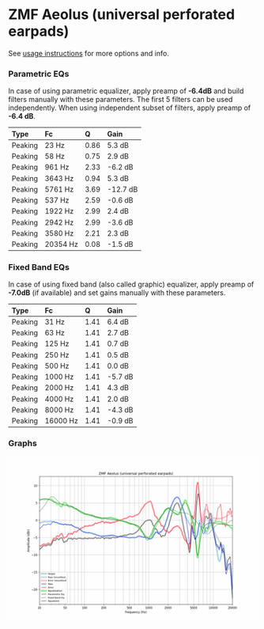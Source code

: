 # ZMF Aeolus (universal perforated earpads)
See [usage instructions](https://github.com/jaakkopasanen/AutoEq#usage) for more options and info.

### Parametric EQs
In case of using parametric equalizer, apply preamp of **-6.4dB** and build filters manually
with these parameters. The first 5 filters can be used independently.
When using independent subset of filters, apply preamp of **-6.4 dB**.

| Type    | Fc       |    Q | Gain     |
|:--------|:---------|:-----|:---------|
| Peaking | 23 Hz    | 0.86 | 5.3 dB   |
| Peaking | 58 Hz    | 0.75 | 2.9 dB   |
| Peaking | 961 Hz   | 2.33 | -6.2 dB  |
| Peaking | 3643 Hz  | 0.94 | 5.3 dB   |
| Peaking | 5761 Hz  | 3.69 | -12.7 dB |
| Peaking | 537 Hz   | 2.59 | -0.6 dB  |
| Peaking | 1922 Hz  | 2.99 | 2.4 dB   |
| Peaking | 2942 Hz  | 2.99 | -3.6 dB  |
| Peaking | 3580 Hz  | 2.21 | 2.3 dB   |
| Peaking | 20354 Hz | 0.08 | -1.5 dB  |

### Fixed Band EQs
In case of using fixed band (also called graphic) equalizer, apply preamp of **-7.0dB**
(if available) and set gains manually with these parameters.

| Type    | Fc       |    Q | Gain    |
|:--------|:---------|:-----|:--------|
| Peaking | 31 Hz    | 1.41 | 6.4 dB  |
| Peaking | 63 Hz    | 1.41 | 2.7 dB  |
| Peaking | 125 Hz   | 1.41 | 0.7 dB  |
| Peaking | 250 Hz   | 1.41 | 0.5 dB  |
| Peaking | 500 Hz   | 1.41 | 0.0 dB  |
| Peaking | 1000 Hz  | 1.41 | -5.7 dB |
| Peaking | 2000 Hz  | 1.41 | 4.3 dB  |
| Peaking | 4000 Hz  | 1.41 | 2.0 dB  |
| Peaking | 8000 Hz  | 1.41 | -4.3 dB |
| Peaking | 16000 Hz | 1.41 | -0.9 dB |

### Graphs
![](./ZMF%20Aeolus%20(universal%20perforated%20earpads).png)